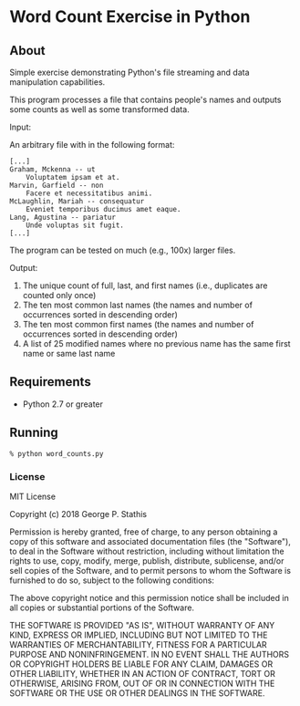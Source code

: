 # Word Count Exercise in Python

## About

Simple exercise demonstrating Python's file streaming and data manipulation capabilities.

This program processes a file that contains people's names and outputs some counts as well as some transformed data.

Input:

An arbitrary file with in the following format:

```
[...]
Graham, Mckenna -- ut
    Voluptatem ipsam et at.
Marvin, Garfield -- non
    Facere et necessitatibus animi.
McLaughlin, Mariah -- consequatur
    Eveniet temporibus ducimus amet eaque.
Lang, Agustina -- pariatur
    Unde voluptas sit fugit.
[...]
```

The program can be tested on much (e.g., 100x) larger files.

Output:

1. The unique count of full, last, and first names (i.e., duplicates are counted only once)
2. The ten most common last names (the names and number of occurrences sorted in descending order)
3. The ten most common first names (the names and number of occurrences sorted in descending order)
4. A list of 25 modified names where no previous name has the same first name or same last name



## Requirements

- Python 2.7 or greater



## Running

```shell
% python word_counts.py
```



### License

MIT License

Copyright (c) 2018 George P. Stathis

Permission is hereby granted, free of charge, to any person obtaining a copy
of this software and associated documentation files (the "Software"), to deal
in the Software without restriction, including without limitation the rights
to use, copy, modify, merge, publish, distribute, sublicense, and/or sell
copies of the Software, and to permit persons to whom the Software is
furnished to do so, subject to the following conditions:

The above copyright notice and this permission notice shall be included in all
copies or substantial portions of the Software.

THE SOFTWARE IS PROVIDED "AS IS", WITHOUT WARRANTY OF ANY KIND, EXPRESS OR
IMPLIED, INCLUDING BUT NOT LIMITED TO THE WARRANTIES OF MERCHANTABILITY,
FITNESS FOR A PARTICULAR PURPOSE AND NONINFRINGEMENT. IN NO EVENT SHALL THE
AUTHORS OR COPYRIGHT HOLDERS BE LIABLE FOR ANY CLAIM, DAMAGES OR OTHER
LIABILITY, WHETHER IN AN ACTION OF CONTRACT, TORT OR OTHERWISE, ARISING FROM,
OUT OF OR IN CONNECTION WITH THE SOFTWARE OR THE USE OR OTHER DEALINGS IN THE
SOFTWARE.
